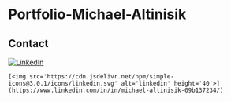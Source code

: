 # Portfolio-Michael-Altinisik


Contact 
--

[<img src="https://img.shields.io/badge/LinkedIn-blue?style=for-the-badge&logo=linkedin&logoColor=white" alt="LinkedIn"/>](https://www.linkedin.com/in/in/michael-altinisik-09b137234/)

    [<img src='https://cdn.jsdelivr.net/npm/simple-icons@3.0.1/icons/linkedin.svg' alt='linkedin' height='40'>](https://www.linkedin.com/in/in/michael-altinisik-09b137234/) 

 




